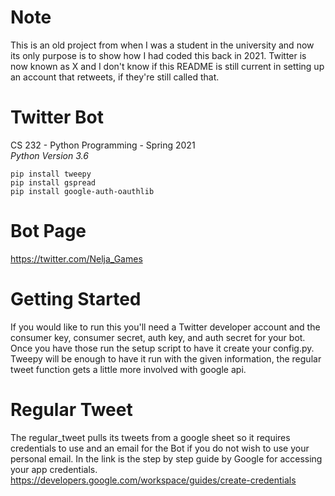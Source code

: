 # Note
This is an old project from when I was a student in the university and now its only purpose is to show how I had coded this back in 2021. Twitter is now known as X and I don't know if this README is still current in setting up an account that retweets, if they're still called that.

# Twitter Bot
CS 232 - Python Programming - Spring 2021  
*Python Version 3.6*

```
pip install tweepy
pip install gspread
pip install google-auth-oauthlib
```
# Bot Page
https://twitter.com/Nelja_Games

# Getting Started
If you would like to run this you'll need a Twitter developer account and the consumer key,
consumer secret, auth key, and auth secret for your bot. Once you have those run the setup script to
have it create your config.py. Tweepy will be enough to have it run with the given information,
the regular tweet function gets a little more involved with google api.




# Regular Tweet
The regular_tweet pulls its tweets from a google sheet so it requires credentials
to use and an email for the Bot if you do not wish to use your personal email. In the
link is the step by step guide by Google for accessing your app credentials.
https://developers.google.com/workspace/guides/create-credentials
